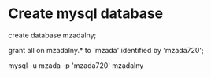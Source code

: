 # Create mysql database

create database mzadalny;

grant all on mzadalny.* to 'mzada' identified by 'mzada720';

mysql -u mzada -p 'mzada720' mzadalny